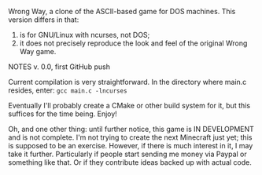 Wrong Way, a clone of the ASCII-based game for DOS machines. This version differs in that:
1) is for GNU/Linux with ncurses, not DOS;
2) it does not precisely reproduce the look and feel of the original Wrong Way game.

NOTES
v. 0.0, first GitHub push

Current compilation is very straightforward. In the directory where main.c resides, enter:
`gcc main.c -lncurses`

Eventually I'll probably create a CMake or other build system for it, but this suffices
for the time being. Enjoy!

Oh, and one other thing: until further notice, this game is IN DEVELOPMENT and is not complete.
I'm not trying to create the next Minecraft just yet; this is supposed to be an exercise.
However, if there is much interest in it, I may take it further. Particularly if people start
sending me money via Paypal or something like that. Or if they contribute ideas backed up
with actual code.
